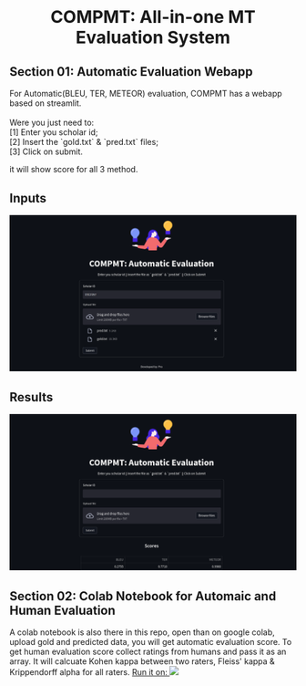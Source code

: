 <p align="center" style="font-size: 30px"><b>COMPMT: All-in-one MT Evaluation System</b></p>
<h2>Section 01: Automatic Evaluation Webapp</h2>
For Automatic(BLEU, TER, METEOR) evaluation, COMPMT has a webapp based on streamlit. <br><br>
Were you just need to: <br>
[1] Enter you scholar id; <br>
[2] Insert the `gold.txt` &amp; `pred.txt` files; <br>
[3] Click on submit. <br>

it will show score for all 3 method. <br>

## Inputs
![alt text](https://raw.githubusercontent.com/human71/comp-mt/main/Inputs.png)

## Results
![alt text](https://raw.githubusercontent.com/human71/comp-mt/main/Result.png)


<h2>Section 02: Colab Notebook for Automaic and Human Evaluation</h2>
A colab notebook is also there in this repo, open than on google colab, upload gold and predicted data, you will get automatic evaluation score. To get human evaluation score collect ratings from humans and pass it as an array. It will calcuate Kohen kappa between two raters, Fleiss' kappa & Krippendorff alpha for all raters.
<a href="https://github.com/human71/comp-mt/blob/main/All_Possible_Text_Evaluation_Methods.ipynb">Run it on: <img src="https://colab.research.google.com/assets/colab-badge.svg" width=8%'></a>
